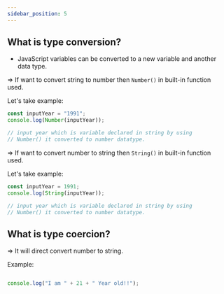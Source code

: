 ```yaml
---
sidebar_position: 5
---
```


## What is type conversion?

- JavaScript variables can be converted to a new variable and another data type.

=> If want to convert string to number then `Number()` in built-in function used.

Let's take example:

```javascript
const inputYear = "1991";
console.log(Number(inputYear));

// input year which is variable declared in string by using 
// Number() it converted to number datatype.

```

=> If want to convert number to string then `String()` in built-in function used.

Let's take example:

```javascript
const inputYear = 1991;
console.log(String(inputYear));

// input year which is variable declared in string by using 
// Number() it converted to number datatype.
```


## What is type coercion?

=> It will direct convert number to string.

Example:

```javascript

console.log("I am " + 21 + " Year old!!");
```





